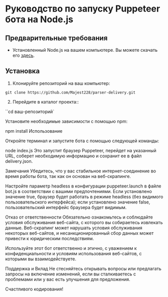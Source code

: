 # Руководство по запуску Puppeteer бота на Node.js

## Предварительные требования

- Установленный Node.js на вашем компьютере. Вы можете скачать его [здесь](https://nodejs.org/).

## Установка

1. Клонируйте репозиторий на ваш компьютер:

`git clone https://github.com/Majest228/parser-delivery.git`

2. Перейдите в каталог проекта::

``cd ваш-репозиторий`

Установите необходимые зависимости с помощью npm:

npm install
Использование

Откройте терминал и запустите бота с помощью следующей команды:

node index.js
Это запустит браузер Puppeteer, перейдет на указанный URL, соберет необходимую информацию и сохранит ее в файл delivery.json.

Замечания
Убедитесь, что у вас стабильное интернет-соединение во время работы бота, так как он основан на веб-скрапинге.

Настройте параметр headless в конфигурации puppeteer.launch в файле bot.js в соответствии с вашими предпочтениями. Если установлено значение true, браузер будет работать в режиме headless (без видимого пользовательского интерфейса); если установлено значение false, пользовательский интерфейс браузера будет видимым.

Отказ от ответственности
Обязательно ознакомьтесь и соблюдайте условия обслуживания веб-сайта, с которого вы собираетесь извлекать данные. Веб-скрапинг может нарушать условия обслуживания некоторых веб-сайтов, и несанкционированный сбор данных может привести к юридическим последствиям.

Используйте этот бот ответственно и этично, с уважением к конфиденциальности и условиям использования веб-сайтов, с которыми вы взаимодействуете.

Поддержка и Вклад
Не стесняйтесь открывать вопросы или предлагать запросы на включение изменений, если вы сталкиваетесь с проблемами или у вас есть улучшения для предложения.

Счастливого кодирования!
